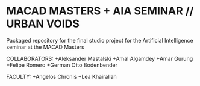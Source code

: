 # MACAD MASTERS + AIA SEMINAR //  URBAN VOIDS
Packaged repository for the final studio project for the Artificial Intelligence seminar at  the MACAD Masters

COLLABORATORS:
  +Aleksander Mastalski
  +Amal Algamdey
  +Amar Gurung
  +Felipe Romero
  +German Otto Bodenbender

FACULTY:
  +Angelos Chronis
  +Lea Khairallah

